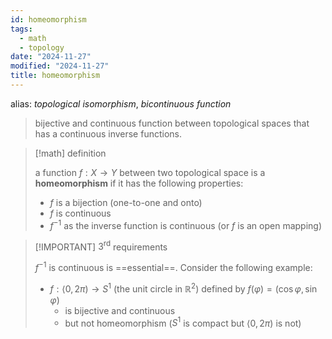```yaml
---
id: homeomorphism
tags:
  - math
  - topology
date: "2024-11-27"
modified: "2024-11-27"
title: homeomorphism
---
```


alias: _topological isomorphism_, _bicontinuous function_

> bijective and continuous function between topological spaces that has a continuous inverse functions.

> [!math] definition
>
> a function $f: X \rightarrow Y$ between two topological space is a **homeomorphism** if it has the following properties:
>
> - $f$ is a bijection (one-to-one and onto)
> - $f$ is continuous
> - $f^{-1}$ as the inverse function is continuous (or $f$ is an open mapping)

> [!IMPORTANT] $3^{\text{rd}}$ requirements
>
> $f^{-1}$ is continuous is ==essential==. Consider the following example:
>
> - $f: \langle 0, 2 \pi ) \rightarrow S^1$ (the unit circle in $\mathbb{R}^2$) defined by $f(\varphi) = (\cos \varphi, \sin \varphi)$
>   - is bijective and continuous
>   - but not homeomorphism ($S^1$ is compact but $\langle 0, 2 \pi )$ is not)
